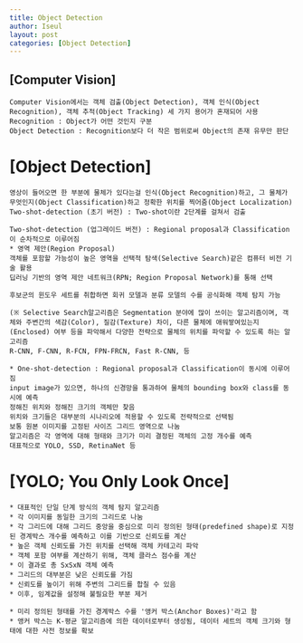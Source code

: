 ```yaml
---
title: Object Detection
author: Iseul
layout: post
categories: [Object Detection]
---
```


## [Computer Vision]

    Computer Vision에서는 객체 검출(Object Detection), 객체 인식(Object Recognition), 객체 추적(Object Tracking) 세 가지 용어가 혼재되어 사용
    Recognition : Object가 어떤 것인지 구분
    Object Detection : Recognition보다 더 작은 범위로써 Object의 존재 유무만 판단

# [Object Detection]

    영상이 들어오면 한 부분에 물체가 있다는걸 인식(Object Recognition)하고, 그 물체가 무엇인지(Object Classification)하고 정확한 위치를 찍어줌(Object Localization)
    Two-shot-detection (초기 버전) : Two-shot이란 2단계를 걸쳐서 검출

    Two-shot-detection (업그레이드 버전) : Regional proposal과 Classification이 순차적으로 이루어짐
    * 영역 제안(Region Proposal)
    객체를 포함할 가능성이 높은 영역을 선택적 탐색(Selective Search)같은 컴퓨터 비전 기술 활용
    딥러닝 기반의 영역 제안 네트워크(RPN; Region Proposal Network)를 통해 선택

    후보군의 윈도우 세트를 취합하면 회귀 모델과 분류 모델의 수를 공식화해 객체 탐지 가능

    (※ Selective Search알고리즘은 Segmentation 분야에 많이 쓰이는 알고리즘이며, 객체와 주변간의 색감(Color), 질감(Texture) 차이, 다른 물체에 애워쌓여있는지(Enclosed) 여부 등을 파악해서 다양한 전략으로 물체의 위치를 파악할 수 있도록 하는 알고리즘
    R-CNN, F-CNN, R-FCN, FPN-FRCN, Fast R-CNN, 등

    * One-shot-detection : Regional proposal과 Classification이 동시에 이루어짐
    input image가 있으면, 하나의 신경망을 통과하여 물체의 bounding box와 class를 동시에 예측
    정해진 위치와 정해진 크기의 객체만 찾음
    위치와 크기들은 대부분의 시나리오에 적용할 수 있도록 전략적으로 선택됨
    보통 원본 이미지를 고정된 사이즈 그리드 영역으로 나눔
    알고리즘은 각 영역에 대해 형태와 크기가 미리 결정된 객체의 고정 개수를 예측
    대표적으로 YOLO, SSD, RetinaNet 등

# [YOLO; You Only Look Once]
    * 대표적인 단일 단계 방식의 객체 탐지 알고리즘
    * 각 이미지를 동일한 크기의 그리드로 나눔
    * 각 그리드에 대해 그리드 중앙을 중심으로 미리 정의된 형태(predefined shape)로 지정된 경계박스 개수를 예측하고 이를 기반으로 신뢰도를 계산
    * 높은 객체 신뢰도를 가진 위치를 선택해 객체 카테고리 파악
    * 객체 포함 여부를 계산하기 위해, 객체 클라스 점수를 계산
    * 이 결과로 총 SxSxN 객체 예측
    * 그리드의 대부분은 낮은 신뢰도를 가짐
    * 신뢰도를 높이기 위해 주변의 그리드를 합칠 수 있음
    * 이후, 임계값을 설정해 불필요한 부분 제거

    * 미리 정의된 형태를 가진 경계박스 수를 '앵커 박스(Anchor Boxes)'라고 함
    * 앵커 박스는 K-평균 알고리즘에 의한 데이터로부터 생성됨, 데이터 세트의 객체 크기와 형태에 대한 사전 정보를 확보

<span class="image center"><img src="{{ 'assets/images/yolo_1.jpeg' | relative_url }}" alt="" /></span>  
